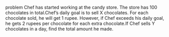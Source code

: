 problem
Chef has started working at the candy store. The store has 100 chocolates in total.Chef’s daily goal is to sell X chocolates. For each chocolate sold, he will get 1 rupee. However, if Chef exceeds his daily goal, he gets 2 rupees per chocolate for each extra chocolate.If Chef sells Y chocolates in a day, find the total amount he made.
